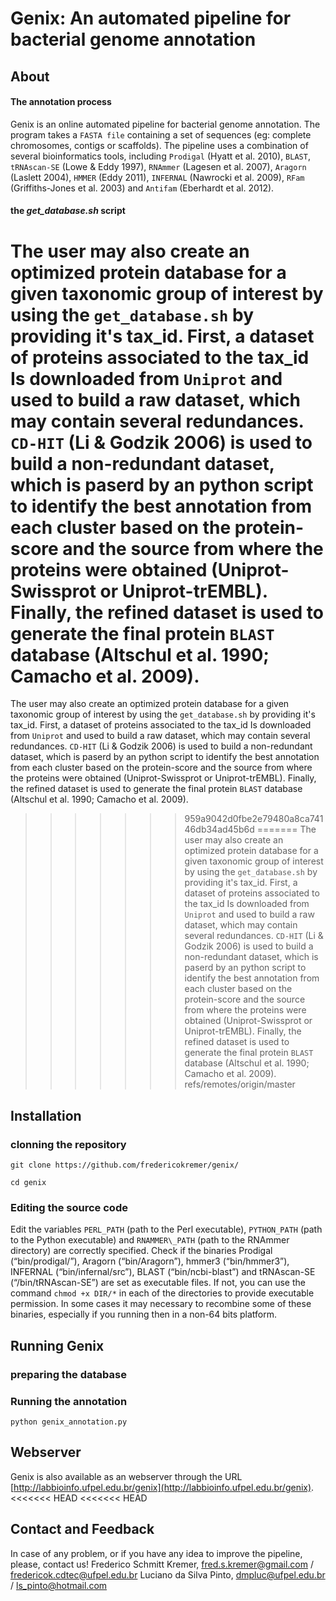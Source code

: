 # Genix:  An automated pipeline for bacterial genome annotation

## About

#### The annotation process

Genix is an online automated pipeline for bacterial genome annotation. The program takes a `FASTA file` containing a set of sequences (eg: complete chromosomes, contigs or scaffolds). The pipeline  uses a combination of several bioinformatics tools, including `Prodigal` (Hyatt et al. 2010), `BLAST`, `tRNAscan-SE` (Lowe & Eddy 1997), `RNAmmer` (Lagesen et al. 2007), `Aragorn` (Laslett 2004), `HMMER` (Eddy 2011), `INFERNAL` (Nawrocki et al. 2009), `RFam` (Griffiths-Jones et al. 2003) and `Antifam` (Eberhardt et al. 2012).

#### the *get_database.sh* script

The user may also create an optimized protein database for a given taxonomic group of interest by using the `get_database.sh` by providing it's tax_id. First, a dataset of proteins associated to the tax_id Is downloaded from `Uniprot` and used to build a raw dataset, which may contain several redundances. `CD-HIT` (Li & Godzik 2006) is used to build a non-redundant dataset, which is paserd by an python script to identify the best annotation from each cluster based on the protein-score and the source from where the proteins were obtained (Uniprot-Swissprot or Uniprot-trEMBL). Finally, the refined dataset is used to generate the final protein `BLAST` database (Altschul et al. 1990; Camacho et al. 2009).
=======
The user may also create an optimized protein database for a given taxonomic group of interest by using the `get_database.sh` by providing it's tax_id. First, a dataset of proteins associated to the tax_id Is downloaded from `Uniprot` and used to build a raw dataset, which may contain several redundances. `CD-HIT` (Li & Godzik 2006) is used to build a non-redundant dataset, which is paserd by an python script to identify the best annotation from each cluster based on the protein-score and the source from where the proteins were obtained (Uniprot-Swissprot or Uniprot-trEMBL). Finally, the refined dataset is used to generate the final protein `BLAST` database (Altschul et al. 1990; Camacho et al. 2009).
>>>>>>> 959a9042d0fbe2e79480a8ca74146db34ad45b6d
=======
The user may also create an optimized protein database for a given taxonomic group of interest by using the `get_database.sh` by providing it's tax_id. First, a dataset of proteins associated to the tax_id Is downloaded from `Uniprot` and used to build a raw dataset, which may contain several redundances. `CD-HIT` (Li & Godzik 2006) is used to build a non-redundant dataset, which is paserd by an python script to identify the best annotation from each cluster based on the protein-score and the source from where the proteins were obtained (Uniprot-Swissprot or Uniprot-trEMBL). Finally, the refined dataset is used to generate the final protein `BLAST` database (Altschul et al. 1990; Camacho et al. 2009).
>>>>>>> refs/remotes/origin/master

## Installation

### clonning the repository

`git clone https://github.com/fredericokremer/genix/`

`cd genix`

### Editing the source code

Edit the variables `PERL_PATH` (path to the Perl executable), `PYTHON_PATH` (path to
the Python executable) and `RNAMMER\_PATH` (path to the RNAmmer directory) are
correctly specified. Check if the binaries Prodigal (“bin/prodigal/”), Aragorn (“bin/Aragorn”), hmmer3 (“bin/hmmer3”), INFERNAL (“bin/infernal/src”), BLAST (“bin/ncbi-blast”) and tRNAscan-SE (“/bin/tRNAscan-SE”) are set as executable files. If not, you can use the command `chmod +x DIR/*` in each of the directories to provide executable permission. In some cases it may necessary to recombine some of these binaries, especially if you running then in a non-64 bits platform.

## Running Genix

### preparing the database

### Running the annotation

`python genix_annotation.py`

## Webserver

Genix is also available as an webserver through the URL [http://labbioinfo.ufpel.edu.br/genix](http://labbioinfo.ufpel.edu.br/genix).
<<<<<<< HEAD
<<<<<<< HEAD

##  Contact and Feedback

In case of any problem, or if you have any idea to improve the pipeline, please, contact us!
Frederico Schmitt Kremer,
fred.s.kremer@gmail.com / fredericok.cdtec@ufpel.edu.br
Luciano da Silva Pinto,
dmpluc@ufpel.edu.br / ls_pinto@hotmail.com
